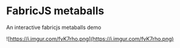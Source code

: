 # FabricJS metaballs

An interactive fabricjs  metaballs demo

![https://i.imgur.com/fvK7rho.png](https://i.imgur.com/fvK7rho.png)
